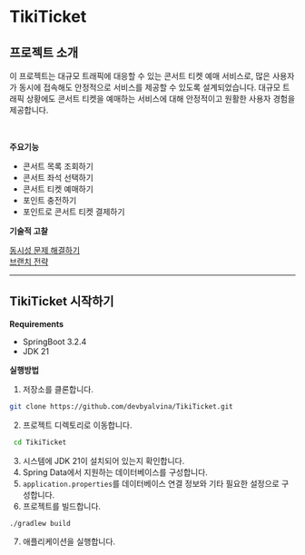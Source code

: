 # TikiTicket

## 프로젝트 소개

이 프로젝트는 대규모 트래픽에 대응할 수 있는 콘서트 티켓 예매 서비스로, 많은 사용자가 동시에 접속해도 안정적으로 서비스를 제공할 수 있도록 설계되었습니다. 
대규모 트래픽 상황에도 콘서트 티켓을 예매하는 서비스에 대해 안정적이고 원활한 사용자 경험을 제공합니다.  

<br/>

**주요기능**

- 콘서트 목록 조회하기
- 콘서트 좌석 선택하기
- 콘서트 티켓 예매하기
- 포인트 충전하기
- 포인트로 콘서트 티켓 결제하기

**기술적 고찰**

[동시성 문제 해결하기](https://github.com/devbyalvina/TikiTicket/blob/main/docs/%EB%8F%99%EC%8B%9C%EC%84%B1%EB%AC%B8%EC%A0%9C.md)  
[브랜치 전략](https://github.com/devbyalvina/TikiTicket/blob/main/docs/%EB%B8%8C%EB%9E%9C%EC%B9%98%EC%A0%84%EB%9E%B5.md)

---

## TikiTicket 시작하기

**Requirements**

- SpringBoot 3.2.4
- JDK 21

**실행방법**

1. 저장소를 클론합니다.

```bash
git clone https://github.com/devbyalvina/TikiTicket.git
```

2. 프로젝트 디렉토리로 이동합니다.

```bash
 cd TikiTicket
```

3. 시스템에 JDK 21이 설치되어 있는지 확인합니다.
4. Spring Data에서 지원하는 데이터베이스를 구성합니다.
5. `application.properties`를 데이터베이스 연결 정보와 기타 필요한 설정으로 구성합니다.
6. 프로젝트를 빌드합니다.

```bash
./gradlew build
```

7. 애플리케이션을 실행합니다.

